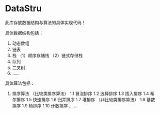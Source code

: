 # DataStru
此库存放数据结构与算法的具体实现代码！

具体数据结构包括：
  1. 动态数组
  2. 链表
  3. 栈
    （1）顺序存储栈
    （2）链式存储栈
  5. 队列
  6. 二叉树 
  7. ......

具体算法包括：
  1. 排序算法
  （比较类排序算法）
   1.1  冒泡排序
   1.2  选择排序
   1.3  插入排序
   1.4  希尔排序
   1.5  快速排序
   1.6  归并排序
   1.7  堆排序
  （非比较类排序算法）
   1.8  基数排序
   1.9  桶排序
   1.10 计数排序
        ... ...
        
